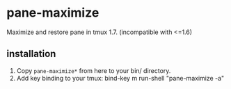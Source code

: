 # pane-maximize

Maximize and restore pane in tmux 1.7. (incompatible with <=1.6)

## installation

1. Copy `pane-maximize*` from here to your bin/ directory.
2. Add key binding to your tmux:
    bind-key m run-shell "pane-maximize -a"